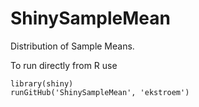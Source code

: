 # ShinySampleMean

Distribution of Sample Means.

To run directly from R use

```{r}
library(shiny)
runGitHub('ShinySampleMean', 'ekstroem')
```
